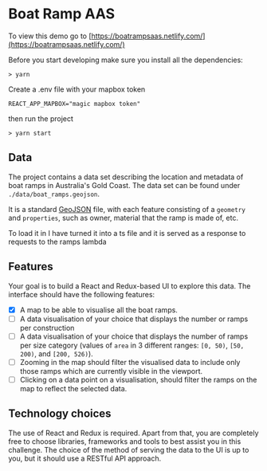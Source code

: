 # Boat Ramp AAS

To view this demo go to [https://boatrampsaas.netlify.com/](https://boatrampsaas.netlify.com/)

Before you start developing make sure you install all the dependencies:

```
> yarn
```

Create a .env file with your mapbox token
```
REACT_APP_MAPBOX="magic mapbox token"
```
then run the project

```
> yarn start
```

## Data

The project contains a data set describing the location and metadata of boat ramps in Australia's Gold Coast. The data set can be found under `./data/boat_ramps.geojson`.

It is a standard [GeoJSON](http://geojson.org/) file, with each feature consisting of a `geometry` and `properties`, such as owner, material that the ramp is made of, etc.

To load it in I have turned it into a ts file and it is served as a response to requests to the ramps lambda

## Features

Your goal is to build a React and Redux-based UI to explore this data. The interface should have the following features:

- [x] A map to be able to visualise all the boat ramps.
- [ ] A data visualisation of your choice that displays the number or ramps per construction
- [ ] A data visualisation of your choice that displays the number of ramps per size category (values of `area` in 3 different ranges: `[0, 50)`, `[50, 200)`, and `[200, 526)`).
- [ ] Zooming in the map should filter the visualised data to include only those ramps which are currently visible in the viewport.
- [ ] Clicking on a data point on a visualisation, should filter the ramps on the map to reflect the selected data.

## Technology choices

The use of React and Redux is required. Apart from that, you are completely free to choose libraries, frameworks and tools to best assist you in this challenge. The choice of the method of serving the data to the UI is up to you, but it should use a RESTful API approach.
